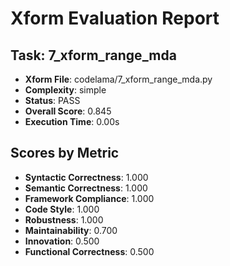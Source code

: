 
# Xform Evaluation Report

## Task: 7_xform_range_mda
- **Xform File**: codelama/7_xform_range_mda.py
- **Complexity**: simple
- **Status**: PASS
- **Overall Score**: 0.845
- **Execution Time**: 0.00s

## Scores by Metric
- **Syntactic Correctness**: 1.000
- **Semantic Correctness**: 1.000
- **Framework Compliance**: 1.000
- **Code Style**: 1.000
- **Robustness**: 1.000
- **Maintainability**: 0.700
- **Innovation**: 0.500
- **Functional Correctness**: 0.500
